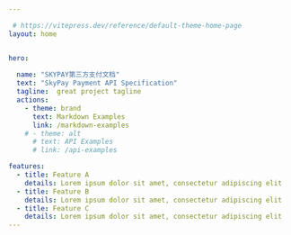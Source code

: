 ```yaml
---

 # https://vitepress.dev/reference/default-theme-home-page
layout: home


hero:
 
  name: "SKYPAY第三方支付文档"
  text: "SkyPay Payment API Specification"
  tagline:  great project tagline
  actions:
    - theme: brand
      text: Markdown Examples
      link: /markdown-examples
    # - theme: alt
      # text: API Examples
      # link: /api-examples

features:
  - title: Feature A
    details: Lorem ipsum dolor sit amet, consectetur adipiscing elit
  - title: Feature B
    details: Lorem ipsum dolor sit amet, consectetur adipiscing elit
  - title: Feature C
    details: Lorem ipsum dolor sit amet, consectetur adipiscing elit
---
```


